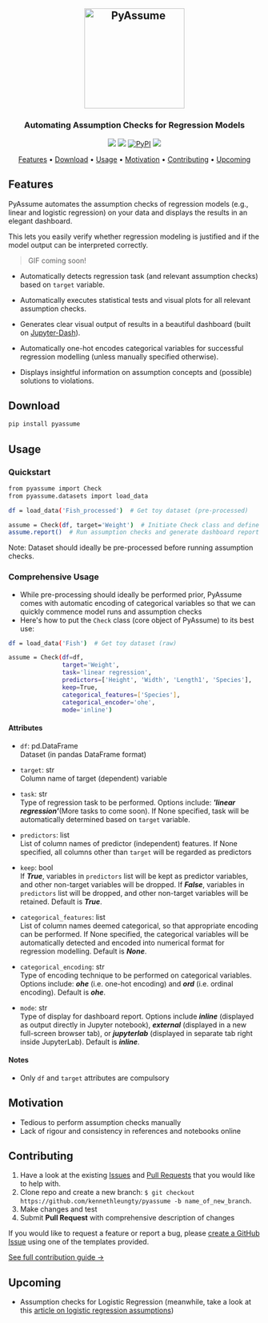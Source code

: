 <h2 align="center"><img src="https://raw.githubusercontent.com/kennethleungty/pyassume/main/media/logo_v1.png" alt="PyAssume" width="200"></h2>
<h3 align="center">Automating Assumption Checks for Regression Models</h3>

<p align="center">
  <a href="https://img.shields.io/badge/Build-Passing-green"><img src="https://img.shields.io/badge/Build-Passing-green?style=for-the-badge"></a>
  <!-- <a href="#"><img alt="GitHub Workflow Status" src="https://img.shields.io/github/workflow/status/kennethleungty/pyassume/main_workflow?style=for-the-badge"></a>  -->
  <!-- <a href="#"><img alt="Codecov" src="https://img.shields.io/codecov/c/github/kennethleungty/pyassume?label=CODECOV&style=for-the-badge&token=4RJ4QXIHMH"></a>  -->
  <a href="#"><img src="https://img.shields.io/badge/Python-v3.7+-blue.svg?style=for-the-badge"></a>
  <a href="#"><img alt="PyPI" src="https://img.shields.io/pypi/v/pyassume?style=for-the-badge"></a>
  <a href="https://img.shields.io/badge/License-MIT-blue.svg"><img src="https://img.shields.io/badge/License-MIT-blue.svg?style=for-the-badge"></a>
</p>

<p align="center">
  <a href="#features">Features</a> •
  <a href="#download">Download</a> •
  <a href="#usage">Usage</a> •
  <a href="#motivation">Motivation</a> •
  <a href="#contributing">Contributing</a> •
  <a href="#upcoming">Upcoming</a>
</p>

## Features
PyAssume automates the assumption checks of regression models (e.g., linear and logistic regression) on your data and displays the results in an elegant dashboard. 

This lets you easily verify whether regression modeling is justified and if the model output can be interpreted correctly.

> GIF coming soon!

- Automatically detects regression task (and relevant assumption checks) based on `target` variable.

- Automatically executes statistical tests and visual plots for all relevant assumption checks.

- Generates clear visual output of results in a beautiful dashboard (built on [Jupyter-Dash](https://github.com/plotly/jupyter-dash)).

- Automatically one-hot encodes categorical variables for successful regression modelling (unless manually specified otherwise).

- Displays insightful information on assumption concepts and (possible) solutions to violations.

## Download
```bash
pip install pyassume
```

## Usage

### Quickstart
```bash
from pyassume import Check
from pyassume.datasets import load_data

df = load_data('Fish_processed')  # Get toy dataset (pre-processed)

assume = Check(df, target='Weight')  # Initiate Check class and define target variable
assume.report()  # Run assumption checks and generate dashboard report
```

Note: Dataset should ideally be pre-processed before running assumption checks.  


### Comprehensive Usage
- While pre-processing should ideally be performed prior, PyAssume comes with automatic encoding of categorical variables so that we can quickly commence model runs and assumption checks
- Here's how to put the `Check` class (core object of PyAssume) to its best use:

```bash
df = load_data('Fish')  # Get toy dataset (raw)

assume = Check(df=df, 
               target='Weight',
               task='linear regression',
               predictors=['Height', 'Width', 'Length1', 'Species'],
               keep=True,
               categorical_features=['Species'],
               categorical_encoder='ohe',
               mode='inline')
```
#### Attributes
- `df`: pd.DataFrame
<br> Dataset (in pandas DataFrame format)

- `target`: str
<br> Column name of target (dependent) variable

- `task`: str 
<br> Type of regression task to be performed. Options include: ***'linear regression'***(More tasks to come soon). If None specified, task will be automatically determined based on `target` variable. 

- `predictors`: list
<br> List of column names of predictor (independent) features. If None specified, all columns other than `target` will be regarded as predictors

- `keep`: bool
<br> If ***True***, variables in `predictors` list will be kept as predictor variables, and other non-target variables will be dropped. If ***False***, variables in `predictors` list will be dropped, and other non-target variables will be retained. Default is ***True***.

- `categorical_features`: list
<br> List of column names deemed categorical, so that appropriate encoding can be performed. If None specified, the categorical variables will be automatically detected and encoded into numerical format for regression modelling. Default is ***None***.

- `categorical_encoding`: str
<br> Type of encoding technique to be performed on categorical variables. Options include: ***ohe*** (i.e. one-hot encoding) and ***ord*** (i.e. ordinal encoding). Default is ***ohe***.

- `mode`: str
<br> Type of display for dashboard report. Options include ***inline*** (displayed as output directly in Jupyter notebook), ***external*** (displayed in a new full-screen browser tab), or ***jupyterlab*** (displayed in separate tab right inside JupyterLab). Default is ***inline***.

#### Notes
- Only `df` and `target` attributes are compulsory

## Motivation
- Tedious to perform assumption checks manually
- Lack of rigour and consistency in references and notebooks online

<!-- ## Credits
- [Kenneth Leung](https://github.com/kennethleungty)
- [Alice Wong]
- Contributor 3
- Contributor 4
 -->

## Contributing
1. Have a look at the existing [Issues](https://github.com/kennethleungty/pyassume/issues) and [Pull Requests](https://github.com/kennethleungty/pyassume/pulls) that you would like to help with. 
2. Clone repo and create a new branch: `$ git checkout https://github.com/kennethleungty/pyassume -b name_of_new_branch`.
3. Make changes and test
4. Submit **Pull Request** with comprehensive description of changes

If you would like to request a feature or report a bug, please [create a GitHub Issue](https://github.com/kennethleungty/pyassume/issues) using one of the templates provided.

[See full contribution guide →](https://github.com/kennethleungty/pyassume/blob/main/CONTRIBUTING.md)

## Upcoming
- Assumption checks for Logistic Regression (meanwhile, take a look at this [article on logistic regression assumptions](https://towardsdatascience.com/assumptions-of-logistic-regression-clearly-explained-44d85a22b290))